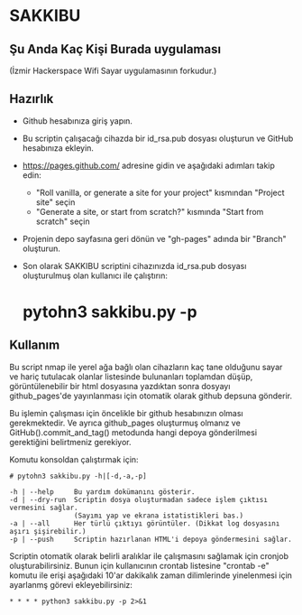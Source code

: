 # SAKKIBU
## Şu Anda Kaç Kişi Burada uygulaması
(İzmir Hackerspace Wifi Sayar uygulamasının forkudur.)

## Hazırlık

- Github hesabınıza giriş yapın. 
- Bu scriptin çalışacağı cihazda bir id_rsa.pub dosyası oluşturun ve GitHub hesabınıza ekleyin.
- https://pages.github.com/ adresine gidin ve aşağıdaki adımları takip edin:
    - "Roll vanilla, or generate a site for your project" kısmından "Project site" seçin
    - "Generate a site, or start from scratch?" kısmında "Start from scratch" seçin
- Projenin depo sayfasına geri dönün ve "gh-pages" adında bir "Branch" oluşturun.
- Son olarak SAKKIBU scriptini cihazınızda id_rsa.pub dosyası oluşturulmuş olan kullanıcı ile çalıştırın:


    # pytohn3 sakkibu.py -p

## Kullanım
Bu script nmap ile yerel ağa bağlı olan cihazların kaç tane olduğunu sayar ve
hariç tutulacak olanlar listesinde bulunanları toplamdan düşüp, görüntülenebilir
bir html dosyasına yazdıktan sonra dosyayı github_pages'de yayınlanması için
otomatik olarak github depsuna gönderir.

Bu işlemin çalışması için öncelikle bir github hesabınızın olması gerekmektedir.
Ve ayrıca github_pages oluşturmuş olmanız ve GitHub().commit_and_tag() metodunda
hangi depoya gönderilmesi gerektiğini belirtmeniz gerekiyor.

Komutu konsoldan çalıştırmak için:

    # pytohn3 sakkibu.py -h|[-d,-a,-p]

    -h | --help     Bu yardım dokümanını gösterir.
    -d | --dry-run  Scriptin dosya oluşturmadan sadece işlem çıktısı vermesini sağlar.
                    (Sayımı yap ve ekrana istatistikleri bas.)
    -a | --all      Her türlü çıktıyı görüntüler. (Dikkat log dosyasını aşırı şişirebilir.)
    -p | --push     Scriptin hazırlanan HTML'i depoya göndermesini sağlar.


Scriptin otomatik olarak belirli aralıklar ile çalışmasını sağlamak için cronjob
oluşturabilirsiniz. Bunun için kullanıcının crontab listesine "crontab -e" komutu
ile erişi aşağıdaki 10'ar dakikalık zaman dilimlerinde yinelenmesi için ayarlanmş
görevi ekleyebilirsiniz:

    * * * * python3 sakkibu.py -p 2>&1

